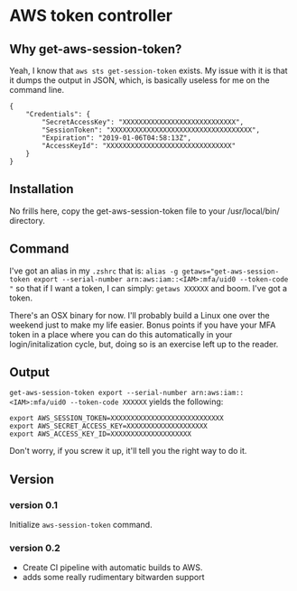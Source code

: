 # AWS token controller

## Why get-aws-session-token?

Yeah, I know that `aws sts get-session-token` exists.  My issue with it is that it dumps the output in JSON, which, is basically useless for me on the command line.

```
{
    "Credentials": {
        "SecretAccessKey": "XXXXXXXXXXXXXXXXXXXXXXXXXXXX",
        "SessionToken": "XXXXXXXXXXXXXXXXXXXXXXXXXXXXXXXXXXX",
        "Expiration": "2019-01-06T04:58:13Z",
        "AccessKeyId": "XXXXXXXXXXXXXXXXXXXXXXXXXXXXXXX"
    }
}
``` 


## Installation

No frills here, copy the get-aws-session-token file to your /usr/local/bin/ directory.  

## Command

I've got an alias in my `.zshrc` that is:
`alias -g getaws="get-aws-session-token export --serial-number arn:aws:iam::<IAM>:mfa/uid0 --token-code "` so that if I want a token, I can simply:
`getaws XXXXXX` and boom.  I've got a token.  

There's an OSX binary for now.  I'll probably build a Linux one over the weekend just to make my life easier.  Bonus points if you have your MFA token in a place where you can do this automatically in your login/initalization cycle, but, doing so is an exercise left up to the reader.  

## Output

`get-aws-session-token export --serial-number arn:aws:iam::<IAM>:mfa/uid0 --token-code XXXXXX` yields the following:

```
export AWS_SESSION_TOKEN=XXXXXXXXXXXXXXXXXXXXXXXXXXXX
export AWS_SECRET_ACCESS_KEY=XXXXXXXXXXXXXXXXXXXX
export AWS_ACCESS_KEY_ID=XXXXXXXXXXXXXXXXXXXX
```

Don't worry, if you screw it up, it'll tell you the right way to do it.

## Version

### version 0.1
Initialize `aws-session-token` command.

### version 0.2
* Create CI pipeline with automatic builds to AWS.
* adds some really rudimentary bitwarden support
